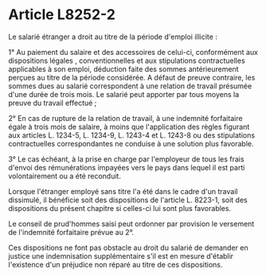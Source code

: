 # Article L8252-2

Le salarié étranger a droit au titre de la période d'emploi illicite : 

1° Au paiement du salaire et des accessoires de celui-ci, conformément aux dispositions légales , conventionnelles et aux stipulations contractuelles applicables à son emploi, déduction faite des sommes antérieurement perçues au titre de la période considérée. A défaut de preuve contraire, les sommes dues au salarié correspondent à une relation de travail présumée d'une durée de trois mois. Le salarié peut apporter par tous moyens la preuve du travail effectué ; 

2° En cas de rupture de la relation de travail, à une indemnité forfaitaire égale à trois mois de salaire, à moins que l'application des règles figurant aux articles L. 1234-5, L. 1234-9, L. 1243-4 et L. 1243-8 ou des stipulations contractuelles correspondantes ne conduise à une solution plus favorable. 

3° Le cas échéant, à la prise en charge par l'employeur de tous les frais d'envoi des rémunérations impayées vers le pays dans lequel il est parti volontairement ou a été reconduit.
  
  
Lorsque l'étranger employé sans titre l'a été dans le cadre d'un travail dissimulé, il bénéficie soit des dispositions de l'article L. 8223-1, soit des dispositions du présent chapitre si celles-ci lui sont plus favorables.

Le conseil de prud'hommes saisi peut ordonner par provision le versement de l'indemnité forfaitaire prévue au 2°. 

Ces dispositions ne font pas obstacle au droit du salarié de demander en justice une indemnisation supplémentaire s'il est en mesure d'établir l'existence d'un préjudice non réparé au titre de ces dispositions.